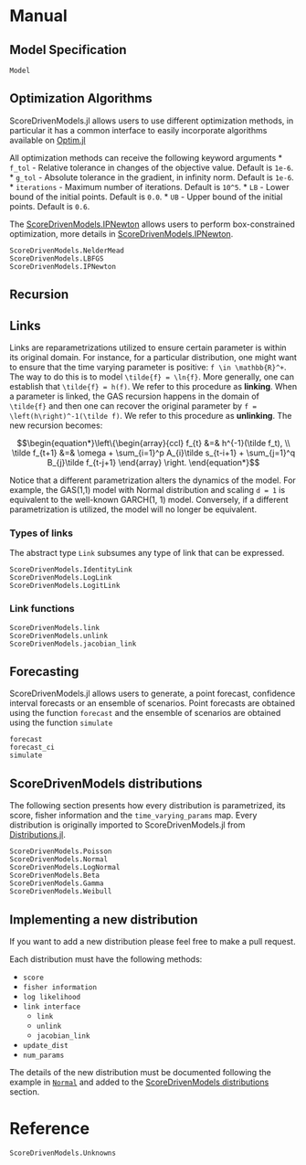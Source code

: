 # Manual

## Model Specification

```@docs
Model
```

## Optimization Algorithms

ScoreDrivenModels.jl allows users to use different optimization methods, in particular
it has a common interface to easily incorporate algorithms available on [Optim.jl](https://github.com/JuliaNLSolvers/Optim.jl)

All optimization methods can receive the following keyword arguments
    * `f_tol` - Relative tolerance in changes of the objective value. Default is `1e-6`.
    * `g_tol` - Absolute tolerance in the gradient, in infinity norm. Default is `1e-6`.
    * `iterations` - Maximum number of iterations. Default is `10^5`.
    * `LB` - Lower bound of the initial points. Default is `0.0`.
    * `UB` - Upper bound of the initial points. Default is `0.6`.

The [ScoreDrivenModels.IPNewton](@ref) allows users to perform box-constrained optimization, 
more details in [ScoreDrivenModels.IPNewton](@ref).

```@docs
ScoreDrivenModels.NelderMead
ScoreDrivenModels.LBFGS
ScoreDrivenModels.IPNewton
```

## Recursion

## Links

Links are reparametrizations utilized to ensure certain parameter is within its original domain. 
For instance, for a particular distribution, one might want to ensure that the time varying 
parameter is positive: ``f \in \mathbb{R}^+``. The way to do this is to model ``\tilde{f} = \ln{f}``. 
More generally, one can establish that ``\tilde{f} = h(f)``. We refer to this procedure as 
**linking**. When a parameter is linked, the GAS recursion happens in the domain of ``\tilde{f}`` 
and then one can recover the original parameter by ``f = \left(h\right)^-1(\tilde f)``. 
We refer to this procedure as **unlinking**. The new recursion becomes:

```math
\begin{equation*}\left\{\begin{array}{ccl}
    f_{t} &=& h^{-1}(\tilde f_t), \\
    \tilde f_{t+1} &=& \omega + \sum_{i=1}^p A_{i}\tilde s_{t-i+1} + \sum_{j=1}^q B_{j}\tilde f_{t-j+1}
    \end{array}
    \right.
\end{equation*}
```

Notice that a different parametrization alters the dynamics of the model. For example, 
the GAS(1,1) model with Normal distribution and scaling ``d = 1`` is equivalent to the well-known 
GARCH(1, 1) model. Conversely, if a different parametrization is utilized, the model will 
no longer be equivalent.

### Types of links

The abstract type `Link` subsumes any type of link that can be expressed.

```@docs
ScoreDrivenModels.IdentityLink
ScoreDrivenModels.LogLink
ScoreDrivenModels.LogitLink
```

### Link functions

```@docs
ScoreDrivenModels.link
ScoreDrivenModels.unlink
ScoreDrivenModels.jacobian_link
```

## Forecasting

ScoreDrivenModels.jl allows users to generate, a point forecast, confidence interval 
forecasts or an ensemble of scenarios. Point forecasts are obtained using the function `forecast` 
and the ensemble of scenarios are obtained using the function `simulate`

```@docs
forecast
forecast_ci
simulate
```

## ScoreDrivenModels distributions

The following section presents how every distribution is parametrized, its score, fisher information
and the `time_varying_params` map. Every distribution is originally imported to ScoreDrivenModels.jl
from [Distributions.jl](https://github.com/JuliaStats/Distributions.jl).

```@docs
ScoreDrivenModels.Poisson
ScoreDrivenModels.Normal
ScoreDrivenModels.LogNormal
ScoreDrivenModels.Beta
ScoreDrivenModels.Gamma
ScoreDrivenModels.Weibull
```

## Implementing a new distribution

If you want to add a new distribution please feel free to make a pull request.

Each distribution must have the following methods:
* `score`
* `fisher information`
* `log likelihood`
* `link interface`
    * `link`
    * `unlink`
    * `jacobian_link`
* `update_dist`
* `num_params`

The details of the new distribution must be documented following the example in
[`Normal`](@ref) and added to the [ScoreDrivenModels distributions](@ref) section.

# Reference

```@docs
ScoreDrivenModels.Unknowns
```

